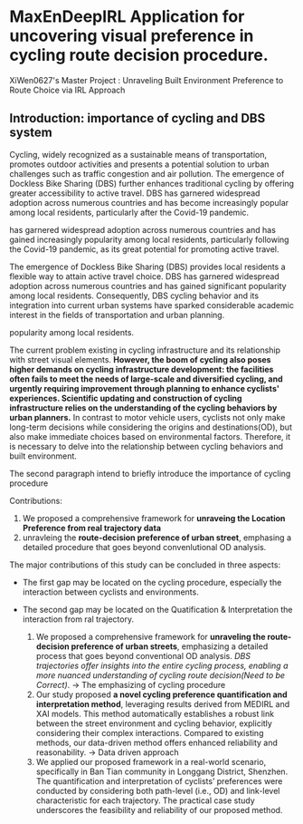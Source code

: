 # MaxEnDeepIRL Application for uncovering visual preference in cycling route decision procedure.
XiWen0627's Master Project : Unraveling  Built Environment Preference to Route Choice via IRL Approach 

## Introduction: importance of cycling and DBS system 
Cycling, widely recognized as a sustainable means of transportation, promotes outdoor activities and presents a potential solution to urban challenges such as traffic congestion and air pollution. The emergence of Dockless Bike Sharing (DBS) further enhances traditional cycling by offering greater accessibility to active travel. DBS has garnered widespread adoption across numerous countries and has become increasingly popular among local residents, particularly after the Covid-19 pandemic.



has garnered widespread adoption across numerous countries and has gained increasingly popularity among local residents, particularly following the Covid-19 pandemic, as its great potential for promoting active travel.

The emergence of Dockless Bike Sharing (DBS) provides local residents a flexible way to attain active travel choice. DBS has garnered widespread adoption across numerous countries and has gained significant popularity among local residents. Consequently, DBS cycling behavior and its integration into current urban systems have sparked considerable academic interest in the fields of transportation and urban planning.



popularity among local residents.

The current problem existing in cycling infrastructure and its relationship with street visual elements.
**However, the boom of cycling also poses higher demands on cycling infrastructure development: the facilities often fails to meet the needs of large-scale and diversified cycling, and urgently requiring improvement through planning to enhance cyclists' experiences. Scientific updating and construction of cycling infrastructure relies on the understanding of the cycling behaviors by urban planners.** 
In contrast to motor vehicle users, cyclists not only make long-term decisions while considering the origins and destinations(OD), but also make immediate choices based on environmental factors. Therefore, it is necessary to delve into the relationship between cycling behaviors and built environment.


The second paragraph intend to briefly introduce the importance of cycling procedure

Contributions:
  1. We proposed a comprehensive framework for **unraveing the Location Preference from real trajectory data**
  2.  unravleing the **route-decision preference of urban street**, emphasing a detailed procedure that goes beyond convenlutional OD analysis.



The major contributions of this study can be concluded in three aspects:

- The first gap may be located on the cycling procedure, especially the interaction between cyclists and environments.
- The second gap may be located on the Quatification & Interpretation the interaction from ral trajectory.
  
  1. We proposed a comprehensive framework for **unraveling the route-decision preference of urban streets**, emphasizing a detailed process that goes beyond conventional OD analysis. *DBS trajectories offer insights into the entire cycling process, enabling a more nuanced understanding of cycling route decision(Need to be Correct)*. -> The emphasizing of cycling procedure
  2. Our study proposed **a novel cycling preference quantification and interpretation method**, leveraging results derived from MEDIRL and XAI models. This method automatically establishes a robust link between the street environment and cycling behavior, explicitly considering their complex interactions. Compared to existing methods, our data-driven method offers enhanced reliability and reasonability. -> Data driven approach
  3. We applied our proposed framework in a real-world scenario, specifically in Ban Tian community in Longgang District, Shenzhen. The quantification and interpretation of cyclists’ preferences were conducted by considering both path-level (i.e., OD) and link-level characteristic for each trajectory. The practical case study underscores the feasibility and reliability of our proposed method.
